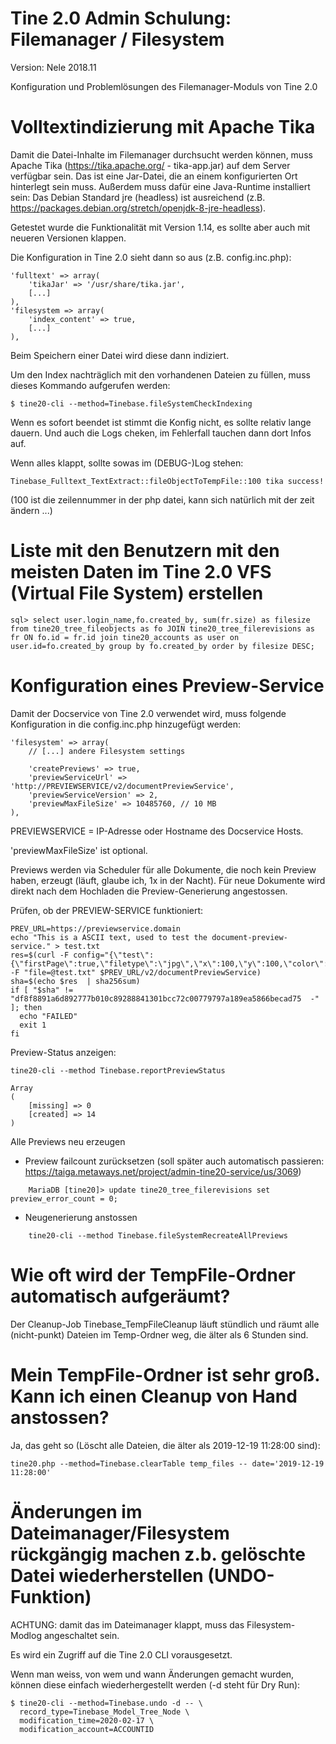 Tine 2.0 Admin Schulung: Filemanager / Filesystem
=================

Version: Nele 2018.11

Konfiguration und Problemlösungen des Filemanager-Moduls von Tine 2.0

Volltextindizierung mit Apache Tika
=================

Damit die Datei-Inhalte im Filemanager durchsucht werden können, muss Apache Tika (https://tika.apache.org/ - tika-app.jar)
 auf dem Server verfügbar sein. Das ist eine Jar-Datei, die an einem konfigurierten
 Ort hinterlegt sein muss. Außerdem muss dafür eine Java-Runtime installiert sein:
 Das Debian Standard jre (headless) ist ausreichend (z.B. https://packages.debian.org/stretch/openjdk-8-jre-headless).

Getestet wurde die Funktionalität mit Version 1.14, es sollte aber auch mit neueren Versionen klappen.

Die Konfiguration in Tine 2.0 sieht dann so aus (z.B. config.inc.php):

    'fulltext' => array(
        'tikaJar' => '/usr/share/tika.jar',
        [...]
    ),
    'filesystem => array(
        'index_content' => true,
        [...]
    ), 

Beim Speichern einer Datei wird diese dann indiziert.

Um den Index nachträglich mit den vorhandenen Dateien zu füllen, muss dieses Kommando aufgerufen werden:

    $ tine20-cli --method=Tinebase.fileSystemCheckIndexing

Wenn es sofort beendet ist stimmt die Konfig nicht,  es sollte relativ lange dauern. Und auch die Logs cheken,
 im Fehlerfall tauchen dann dort Infos auf.

Wenn alles klappt, sollte sowas im (DEBUG-)Log stehen:

    Tinebase_Fulltext_TextExtract::fileObjectToTempFile::100 tika success!

(100 ist die zeilennummer in der php datei, kann sich natürlich mit der zeit ändern ...)

Liste mit den Benutzern mit den meisten Daten im Tine 2.0 VFS (Virtual File System) erstellen
=====

    sql> select user.login_name,fo.created_by, sum(fr.size) as filesize from tine20_tree_fileobjects as fo JOIN tine20_tree_filerevisions as fr ON fo.id = fr.id join tine20_accounts as user on user.id=fo.created_by group by fo.created_by order by filesize DESC;

Konfiguration eines Preview-Service
=====

Damit der Docservice von Tine 2.0 verwendet wird, muss folgende Konfiguration in die config.inc.php
 hinzugefügt werden:

    'filesystem' => array(
        // [...] andere Filesystem settings
        
        'createPreviews' => true,
        'previewServiceUrl' => 'http://PREVIEWSERVICE/v2/documentPreviewService',
        'previewServiceVersion' => 2,
        'previewMaxFileSize' => 10485760, // 10 MB
    ),

PREVIEWSERVICE = IP-Adresse oder Hostname des Docservice Hosts.

'previewMaxFileSize' ist optional.

Previews werden via Scheduler für alle Dokumente, die noch kein Preview haben, erzeugt
 (läuft, glaube ich, 1x in der Nacht). Für neue Dokumente wird direkt nach dem Hochladen
 die Preview-Generierung angestossen.

Prüfen, ob der PREVIEW-SERVICE funktioniert:

    PREV_URL=https://previewservice.domain
    echo "This is a ASCII text, used to test the document-preview-service." > test.txt
    res=$(curl -F config="{\"test\": {\"firstPage\":true,\"filetype\":\"jpg\",\"x\":100,\"y\":100,\"color\":false}}" -F "file=@test.txt" $PREV_URL/v2/documentPreviewService)
    sha=$(echo $res  | sha256sum)
    if [ "$sha" != "df8f8891a6d892777b010c89288841301bcc72c00779797a189ea5866becad75  -" ]; then
      echo "FAILED"
      exit 1
    fi

Preview-Status anzeigen:

    tine20-cli --method Tinebase.reportPreviewStatus
    
    Array
    (
        [missing] => 0
        [created] => 14
    )

Alle Previews neu erzeugen

- Preview failcount zurücksetzen (soll später auch automatisch passieren: https://taiga.metaways.net/project/admin-tine20-service/us/3069)
```
    MariaDB [tine20]> update tine20_tree_filerevisions set preview_error_count = 0;
```
- Neugenerierung anstossen

```
    tine20-cli --method Tinebase.fileSystemRecreateAllPreviews
```

Wie oft wird der TempFile-Ordner automatisch aufgeräumt?
=====

Der Cleanup-Job Tinebase_TempFileCleanup läuft stündlich und räumt alle (nicht-punkt) Dateien im Temp-Ordner weg, die
 älter als 6 Stunden sind.

Mein TempFile-Ordner ist sehr groß. Kann ich einen Cleanup von Hand anstossen?
=====

Ja, das geht so (Löscht alle Dateien, die älter als 2019-12-19 11:28:00 sind):

    tine20.php --method=Tinebase.clearTable temp_files -- date='2019-12-19 11:28:00'

Änderungen im Dateimanager/Filesystem rückgängig machen z.b. gelöschte Datei wiederherstellen (UNDO-Funktion)
=================

ACHTUNG: damit das im Dateimanager klappt, muss das Filesystem-Modlog angeschaltet sein.

Es wird ein Zugriff auf die Tine 2.0 CLI vorausgesetzt.

Wenn man weiss, von wem und wann Änderungen gemacht wurden, können diese einfach wiederhergestellt
 werden (-d steht für Dry Run):
 
    $ tine20-cli --method=Tinebase.undo -d -- \
      record_type=Tinebase_Model_Tree_Node \
      modification_time=2020-02-17 \
      modification_account=ACCOUNTID
